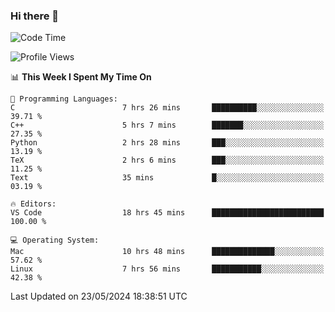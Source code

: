 ### Hi there 👋

<!--START_SECTION:waka-->
![Code Time](http://img.shields.io/badge/Code%20Time-614%20hrs%2049%20mins-blue)

![Profile Views](http://img.shields.io/badge/Profile%20Views-3-blue)

📊 **This Week I Spent My Time On** 

```text
💬 Programming Languages: 
C                        7 hrs 26 mins       ██████████░░░░░░░░░░░░░░░   39.71 % 
C++                      5 hrs 7 mins        ███████░░░░░░░░░░░░░░░░░░   27.35 % 
Python                   2 hrs 28 mins       ███░░░░░░░░░░░░░░░░░░░░░░   13.19 % 
TeX                      2 hrs 6 mins        ███░░░░░░░░░░░░░░░░░░░░░░   11.25 % 
Text                     35 mins             █░░░░░░░░░░░░░░░░░░░░░░░░   03.19 % 

🔥 Editors: 
VS Code                  18 hrs 45 mins      █████████████████████████   100.00 % 

💻 Operating System: 
Mac                      10 hrs 48 mins      ██████████████░░░░░░░░░░░   57.62 % 
Linux                    7 hrs 56 mins       ███████████░░░░░░░░░░░░░░   42.38 % 
```


 Last Updated on 23/05/2024 18:38:51 UTC
<!--END_SECTION:waka-->

<!--
**JackeyHua-SJTU/JackeyHua-SJTU** is a ✨ _special_ ✨ repository because its `README.md` (this file) appears on your GitHub profile.

Here are some ideas to get you started:

- 🔭 I’m currently working on ...
- 🌱 I’m currently learning ...
- 👯 I’m looking to collaborate on ...
- 🤔 I’m looking for help with ...
- 💬 Ask me about ...
- 📫 How to reach me: ...
- 😄 Pronouns: ...
- ⚡ Fun fact: ...
-->
